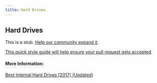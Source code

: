 ```yaml
---
title: Hard Drives
---
```


## Hard Drives

This is a stub. [Help our community expand it](https://github.com/freeCodeCamp/guide-articles/tree/master/articles/Computer-Hardware/Hard-Drives/index.md).

[This quick style guide will help ensure your pull request gets accepted](https://github.com/freeCodeCamp/guide-articles/blob/master/README.md).

<!-- The article goes here, in GitHub-flavored Markdown. Feel free to add YouTube videos, images, and CodePen/JSBin embeds  -->

#### More Information:
<!-- Please add any articles you think might be helpful to read before writing the article -->


[Best Internal Hard Drives [2017] (Updated)](https://hddmag.com/best-hard-drive/)
